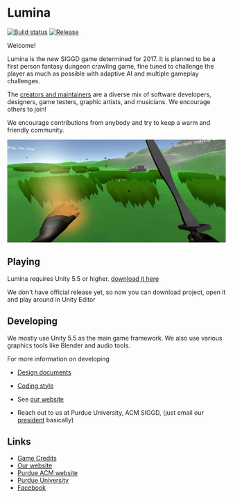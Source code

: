 # Lumina

[![Build status](http://web.ics.purdue.edu/~cnguyenm/svg/build.svg)](https://github.com/PurdueSIGGD/Lumina)
[![Release](http://web.ics.purdue.edu/~cnguyenm/svg/release.svg)](https://github.com/PurdueSIGGD/Lumina)

Welcome!

Lumina is the new SIGGD game determined for 2017. It is planned to be a first person fantasy dungeon crawling game, fine tuned to challenge the player as much as possible with adaptive AI and multiple gameplay challenges. 

The [creators and maintainers](/docs/GameCredits.md) are a diverse mix of software developers, designers, game testers, graphic artists, and musicians. We encourage others to join!

We encourage contributions from anybody and try to keep a warm and friendly community. 

![Lumina](/docs/images/Lumina_BF_demo.png)

## Playing

Lumina requires Unity 5.5 or higher. [download it here](https://unity3d.com/)

We don't have official release yet, so now you can download project, open it and play around in Unity Editor

## Developing

We mostly use Unity 5.5 as the main game framework. We also use various graphics tools like Blender and audio tools.

For more information on developing

* [Design documents](https://docs.google.com/document/d/1uZ1wx6DN1mNjp1940bOb4Yfj8P1fLP-QaGBK5nrizCU/edit?usp=sharing)
* [Coding style](https://docs.google.com/document/d/1lrUctQYQ6IzjEq7XxkKkJU5hLu5B7-ToxoxFPRSfydQ/edit?usp=sharing)

* See [our website](http://purduesiggd.github.io/) 
* Reach out to us at Purdue University, ACM SIGGD, (just email our [president](https://github.com/Lonswaya) basically)

## Links
* [Game Credits](/docs/GameCredits.md)
* [Our website](http://purduesiggd.github.io/)
* [Purdue ACM website](https://acm.cs.purdue.edu/)
* [Purdue University](http://www.purdue.edu/)
* [Facebook](https://www.facebook.com/PurdueSIGGD/)

